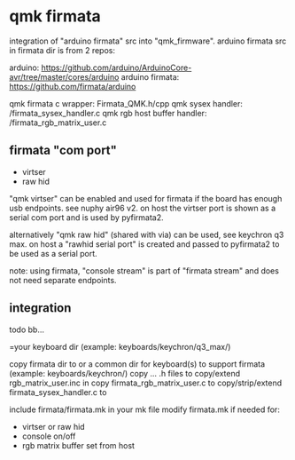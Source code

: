qmk firmata
===========

integration of "arduino firmata" src into "qmk_firmware".
arduino firmata src in firmata dir is from 2 repos:

arduino: https://github.com/arduino/ArduinoCore-avr/tree/master/cores/arduino
arduino firmata: https://github.com/firmata/arduino


qmk firmata c wrapper: Firmata_QMK.h/cpp
qmk sysex handler: <kb>/firmata_sysex_handler.c
qmk rgb host buffer handler: <kb>/firmata_rgb_matrix_user.c

firmata "com port"
------------------

- virtser
- raw hid

"qmk virtser" can be enabled and used for firmata if the board has enough usb endpoints.
see nuphy air96 v2.
on host the virtser port is shown as a serial com port and is used by pyfirmata2.

alternatively "qmk raw hid" (shared with via) can be used, see keychron q3 max.
on host a "rawhid serial port" is created and passed to pyfirmata2 to be used as 
a serial port.

note: using firmata, "console stream" is part of "firmata stream" and does not need separate endpoints.

integration
-----------

todo bb...

<kb>=your keyboard dir (example: keyboards/keychron/q3_max/)

copy firmata dir to <kb> or a common dir for keyboard(s) to support firmata (example: keyboards/keychron/)
copy ... .h files to <kb>
copy/extend rgb_matrix_user.inc in <kb>
copy firmata_rgb_matrix_user.c to <kb>
copy/strip/extend firmata_sysex_handler.c to <kb>

include firmata/firmata.mk in your mk file
modify firmata.mk if needed for:
- virtser or raw hid
- console on/off
- rgb matrix buffer set from host
